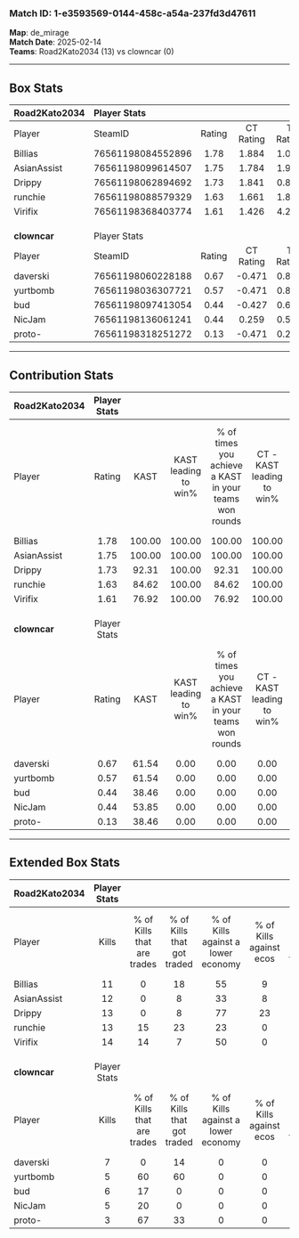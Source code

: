 ### Match ID: 1-e3593569-0144-458c-a54a-237fd3d47611  
**Map**: de_mirage  
**Match Date**: 2025-02-14  
**Teams**: Road2Kato2034 (13) vs clowncar (0)  

---  

## Box Stats  

| **Road2Kato2034** | Player Stats      |        |           |          |        |       |       |         |        |      |     |
| :- | :- | :-: | :-: | :-: | :-: | :-: | :-: | :-: | :-: | :-: | :-: |
| Player            | SteamID           | Rating | CT Rating | T Rating |  KAST  |  ADR  | Kills | Assists | Deaths | K/D  | HS% |
| Billias           | 76561198084552896 |  1.78  |   1.884   |  1.041   | 100.00 | 93.4  |  11   |    5    |   2    | 5.50 | 36  |
| AsianAssist       | 76561198099614507 |  1.75  |   1.784   |  1.976   | 100.00 | 98.5  |  12   |    7    |   5    | 2.40 | 58  |
| Drippy            | 76561198062894692 |  1.73  |   1.841   |  0.891   | 92.31  | 99.6  |  13   |    7    |   6    | 2.17 | 30  |
| runchie           | 76561198088579329 |  1.63  |   1.661   |  1.877   | 84.62  | 95.6  |  13   |    4    |   6    | 2.17 | 23  |
| Virifix           | 76561198368403774 |  1.61  |   1.426   |  4.293   | 76.92  | 104.2 |  14   |    6    |   8    | 1.75 | 71  |
|                   |                   |        |           |          |        |       |       |         |        |      |     |
|                   |                   |        |           |          |        |       |       |         |        |      |     |
|                   |                   |        |           |          |        |       |       |         |        |      |     |
| **clowncar**      | Player Stats      |        |           |          |        |       |       |         |        |      |     |
| Player            | SteamID           | Rating | CT Rating | T Rating |  KAST  |  ADR  | Kills | Assists | Deaths | K/D  | HS% |
| daverski          | 76561198060228188 |  0.67  |  -0.471   |  0.856   | 61.54  | 69.2  |   7   |    1    |   13   | 0.54 | 42  |
| yurtbomb          | 76561198036307721 |  0.57  |  -0.471   |  0.892   | 61.54  | 73.6  |   5   |    3    |   13   | 0.38 | 100 |
| bud               | 76561198097413054 |  0.44  |  -0.427   |  0.602   | 38.46  | 72.6  |   6   |    0    |   13   | 0.46 | 66  |
| NicJam            | 76561198136061241 |  0.44  |   0.259   |  0.558   | 53.85  | 52.7  |   5   |    2    |   13   | 0.38 | 40  |
| proto-            | 76561198318251272 |  0.13  |  -0.471   |  0.225   | 38.46  | 25.3  |   3   |    0    |   12   | 0.25 | 66  |
---  

## Contribution Stats  

| **Road2Kato2034** | Player Stats |        |                      |                                                        |                           |                                                             |                          |                                                            |
| :- | :-: | :-: | :-: | :-: | :-: | :-: | :-: | :-: |
| Player            |    Rating    |  KAST  | KAST leading to win% | % of times you achieve a KAST in your teams won rounds | CT - KAST leading to win% | CT - % of times you achieve a KAST in your teams won rounds | T - KAST leading to win% | T - % of times you achieve a KAST in your teams won rounds |
| Billias           |     1.78     | 100.00 |        100.00        |                         100.00                         |          100.00           |                           100.00                            |          100.00          |                           100.00                           |
| AsianAssist       |     1.75     | 100.00 |        100.00        |                         100.00                         |          100.00           |                           100.00                            |          100.00          |                           100.00                           |
| Drippy            |     1.73     | 92.31  |        100.00        |                         92.31                          |          100.00           |                            91.67                            |          100.00          |                           100.00                           |
| runchie           |     1.63     | 84.62  |        100.00        |                         84.62                          |          100.00           |                            83.33                            |          100.00          |                           100.00                           |
| Virifix           |     1.61     | 76.92  |        100.00        |                         76.92                          |          100.00           |                            75.00                            |          100.00          |                           100.00                           |
|                   |              |        |                      |                                                        |                           |                                                             |                          |                                                            |
|                   |              |        |                      |                                                        |                           |                                                             |                          |                                                            |
|                   |              |        |                      |                                                        |                           |                                                             |                          |                                                            |
| **clowncar**      | Player Stats |        |                      |                                                        |                           |                                                             |                          |                                                            |
| Player            |    Rating    |  KAST  | KAST leading to win% | % of times you achieve a KAST in your teams won rounds | CT - KAST leading to win% | CT - % of times you achieve a KAST in your teams won rounds | T - KAST leading to win% | T - % of times you achieve a KAST in your teams won rounds |
| daverski          |     0.67     | 61.54  |         0.00         |                          0.00                          |           0.00            |                            0.00                             |           0.00           |                            0.00                            |
| yurtbomb          |     0.57     | 61.54  |         0.00         |                          0.00                          |           0.00            |                            0.00                             |           0.00           |                            0.00                            |
| bud               |     0.44     | 38.46  |         0.00         |                          0.00                          |           0.00            |                            0.00                             |           0.00           |                            0.00                            |
| NicJam            |     0.44     | 53.85  |         0.00         |                          0.00                          |           0.00            |                            0.00                             |           0.00           |                            0.00                            |
| proto-            |     0.13     | 38.46  |         0.00         |                          0.00                          |           0.00            |                            0.00                             |           0.00           |                            0.00                            |
---  

## Extended Box Stats  

| **Road2Kato2034** | Player Stats |                            |                            |                                    |                         |                              |                                 |        |                             |                                     |                          |                               |                            |
| :- | :-: | :-: | :-: | :-: | :-: | :-: | :-: | :-: | :-: | :-: | :-: | :-: | :-: |
| Player            |    Kills     | % of Kills that are trades | % of Kills that got traded | % of Kills against a lower economy | % of Kills against ecos | % of Kills that are flawless | % of Kills that are close duels | Deaths | % of Deaths that get traded | % of Deaths against a lower economy | % of Deaths against ecos | % of Deaths that are flawless | % of Deaths that are close |
| Billias           |      11      |             0              |             18             |                 55                 |            9            |              64              |                9                |   2    |             50              |                 50                  |            0             |               0               |             0              |
| AsianAssist       |      12      |             0              |             8              |                 33                 |            8            |              75              |               17                |   5    |             20              |                 80                  |            0             |              60               |             20             |
| Drippy            |      13      |             0              |             8              |                 77                 |           23            |              69              |                8                |   6    |             17              |                 33                  |            0             |              50               |             17             |
| runchie           |      13      |             15             |             23             |                 23                 |            0            |              69              |                0                |   6    |             17              |                 50                  |            17            |              83               |             0              |
| Virifix           |      14      |             14             |             7              |                 50                 |            0            |              79              |               14                |   8    |             13              |                 50                  |            13            |              50               |             0              |
|                   |              |                            |                            |                                    |                         |                              |                                 |        |                             |                                     |                          |                               |                            |
|                   |              |                            |                            |                                    |                         |                              |                                 |        |                             |                                     |                          |                               |                            |
|                   |              |                            |                            |                                    |                         |                              |                                 |        |                             |                                     |                          |                               |                            |
| **clowncar**      | Player Stats |                            |                            |                                    |                         |                              |                                 |        |                             |                                     |                          |                               |                            |
| Player            |    Kills     | % of Kills that are trades | % of Kills that got traded | % of Kills against a lower economy | % of Kills against ecos | % of Kills that are flawless | % of Kills that are close duels | Deaths | % of Deaths that get traded | % of Deaths against a lower economy | % of Deaths against ecos | % of Deaths that are flawless | % of Deaths that are close |
| daverski          |      7       |             0              |             14             |                 0                  |            0            |              71              |               14                |   13   |             15              |                  0                  |            0             |              77               |             8              |
| yurtbomb          |      5       |             60             |             60             |                 0                  |            0            |              60              |               20                |   13   |             15              |                  0                  |            0             |              54               |             15             |
| bud               |      6       |             17             |             0              |                 0                  |            0            |              67              |                0                |   13   |             15              |                  0                  |            0             |              54               |             23             |
| NicJam            |      5       |             20             |             0              |                 0                  |            0            |              60              |                0                |   13   |              8              |                  0                  |            0             |              85               |             0              |
| proto-            |      3       |             67             |             33             |                 0                  |            0            |              0               |                0                |   12   |              8              |                  0                  |            0             |              83               |             0              |
